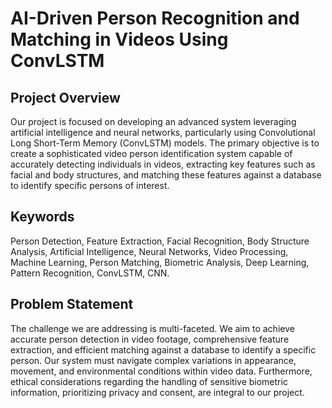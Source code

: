 #  AI-Driven Person Recognition and Matching in Videos Using ConvLSTM

## Project Overview

Our project is focused on developing an advanced system leveraging artificial intelligence and neural networks, particularly using Convolutional Long Short-Term Memory (ConvLSTM) models. The primary objective is to create a sophisticated video person identification system capable of accurately detecting individuals in videos, extracting key features such as facial and body structures, and matching these features against a database to identify specific persons of interest.

## Keywords

Person Detection, Feature Extraction, Facial Recognition, Body Structure Analysis, Artificial Intelligence, Neural Networks, Video Processing, Machine Learning, Person Matching, Biometric Analysis, Deep Learning, Pattern Recognition, ConvLSTM, CNN.

## Problem Statement

The challenge we are addressing is multi-faceted. We aim to achieve accurate person detection in video footage, comprehensive feature extraction, and efficient matching against a database to identify a specific person. Our system must navigate complex variations in appearance, movement, and environmental conditions within video data. Furthermore, ethical considerations regarding the handling of sensitive biometric information, prioritizing privacy and consent, are integral to our project.

